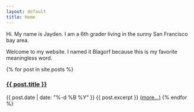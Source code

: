 ```yaml
---
layout: default
title: Home
---
```


Hi. My name is Jayden. I am a 6th grader living in the sunny San Francisco bay area.

Welcome to my website. I named it Blagorf because this is my favorite meaningless word.


{% for post in site.posts %}
### <a href="{{ post.url }}">{{ post.title }}</a>
{{ post.date | date: "%-d %B %Y" }}
{{ post.excerpt }}
<a href="{{ post.url }}">(more...)</a>
{% endfor %}
